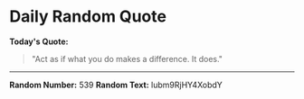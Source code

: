 # Daily Random Quote

**Today's Quote:**
> "Act as if what you do makes a difference. It does."

---

**Random Number:** 539
**Random Text:** lubm9RjHY4XobdY
